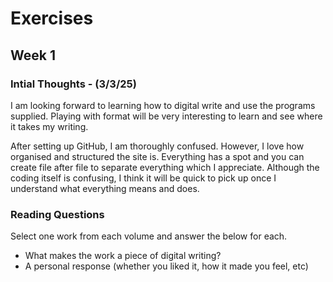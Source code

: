 # Exercises
## Week 1
### Intial Thoughts - (3/3/25)
I am looking forward to learning how to digital write and use the programs supplied. Playing with format will be very interesting to learn and see where it takes my writing.

After setting up GitHub, I am thoroughly confused. However, I love how organised and structured the site is. Everything has a spot and you can create file after file to separate everything which I appreciate. Although the coding itself is confusing, I think it will be quick to pick up once I understand what everything means and does.

### Reading Questions
Select one work from each volume and answer the below for each.
- What makes the work a piece of digital writing?
- A personal response (whether you liked it, how it made you feel, etc)

  
